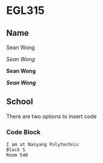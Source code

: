 # EGL315

## Name
Sean Wong

*Sean Wong*

**Sean Wong**

***Sean Wong***

## School
There are two options to insert code

### Code Block
```
I am at Nanyang Polytechnic
Block S
Room 540
```